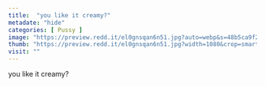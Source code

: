 ```yaml
---
title:  "you like it creamy?"
metadate: "hide"
categories: [ Pussy ]
image: "https://preview.redd.it/el0gnsqan6n51.jpg?auto=webp&s=48b5ca9f2a7d3dc76381190d282f4371a78cfa2d"
thumb: "https://preview.redd.it/el0gnsqan6n51.jpg?width=1080&crop=smart&auto=webp&s=bc74e47ecbf57441de9f690d5d841fbe3595e36e"
visit: ""
---
```

you like it creamy?
